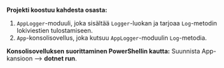 **Projekti koostuu kahdesta osasta:**
1. `AppLogger`-moduuli, joka sisältää `Logger`-luokan ja tarjoaa `Log`-metodin lokiviestien tulostamiseen.
2. `App`-konsolisovellus, joka kutsuu `AppLogger`-moduulin `Log`-metodia.

**Konsolisovelluksen suorittaminen PowerShellin kautta:** Suunnista App-kansioon --> **dotnet run**.
